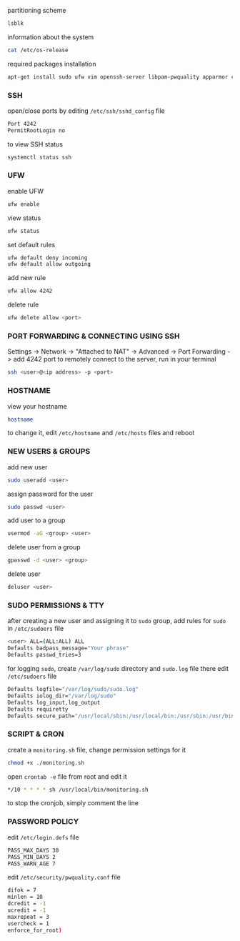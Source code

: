 partitioning scheme
```sh
lsblk 
```
information about the system
```sh
cat /etc/os-release
```
required packages installation
```sh
apt-get install sudo ufw vim openssh-server libpam-pwquality apparmor cron
```

### SSH
open/close ports by editing `/etc/ssh/sshd_config` file
```sh
Port 4242 
PermitRootLogin no
```
to view SSH status
```sh
systemctl status ssh
```

### UFW
enable UFW
```sh
ufw enable
```
view status
```sh
ufw status
```
set default rules
```sh
ufw default deny incoming
ufw default allow outgoing
```
add new rule
```sh
ufw allow 4242
```
delete rule
```sh
ufw delete allow <port>
```

### PORT FORWARDING & CONNECTING USING SSH
Settings -> Network -> "Attached to NAT" -> Advanced -> Port Forwarding -> add 4242 port
to remotely connect to the server, run in your terminal
```sh
ssh <user>@<ip address> -p <port>
```

### HOSTNAME
view your hostname
```sh
hostname
```
to change it, edit `/etc/hostname` and `/etc/hosts` files and reboot 

### NEW USERS & GROUPS
add new user
```sh
sudo useradd <user> 
```
assign password for the user
```sh
sudo passwd <user>
```
add user to a group
```sh
usermod -aG <group> <user>
```
delete user from a group
```sh
gpasswd -d <user> <group>
```
delete user
```sh
deluser <user>
```

### SUDO PERMISSIONS & TTY
after creating a new user and assigning it to `sudo` group, add rules for `sudo` in `/etc/sudoers` file
```sh
<user> ALL=(ALL:ALL) ALL
Defaults badpass_message="Your phrase" 
Defaults passwd_tries=3
```
for logging `sudo`, create `/var/log/sudo` directory and `sudo.log` file there
edit `/etc/sudoers` file
```sh
Defaults logfile="/var/log/sudo/sudo.log" 
Defaults iolog_dir="/var/log/sudo"
Defaults log_input,log_output 
Defaults requiretty 
Defaults secure_path="/usr/local/sbin:/usr/local/bin:/usr/sbin:/usr/bin:/sbin:/bin:/snap/bin
```

### SCRIPT & CRON
create a `monitoring.sh` file, change permission settings for it
```sh
chmod +x ./monitoring.sh
```
open `crontab -e` file from root and edit it
```sh
*/10 * * * * sh /usr/local/bin/monitoring.sh
```
to stop the cronjob, simply comment the line

### PASSWORD POLICY
edit `/etc/login.defs` file
```sh
PASS_MAX_DAYS 30 
PASS_MIN_DAYS 2 
PASS_WARN_AGE 7
```
edit `/etc/security/pwquality.conf` file
```sh
difok = 7 
minlen = 10 
dcredit = -1 
ucredit = -1 
maxrepeat = 3 
usercheck = 1 
enforce_for_root)
```